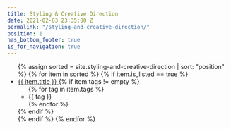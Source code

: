 ```yaml
---
title: Styling & Creative Direction
date: 2021-02-03 23:35:00 Z
permalink: "/styling-and-creative-direction/"
position: 1
has_bottom_footer: true
is_for_navigation: true
---
```


<!-- {% include page_header.html %} -->		
<ul class="content_container-list_page_wrapper">		
	{% assign sorted = site.styling-and-creative-direction | sort: "position" %} <!-- must filter nested pages somehow -->		
	{% for item in sorted %}		
		{% if item.is_listed == true %}		
			<li class="list_page_wrapper-list_page_item">		
				<a class="--anchor_styling --list_text_styling" href="{{ item.url }}">		
					{{ item.title }}		
				</a>		
				{% if item.tags != empty %}		
					<ul class="list_page_item-list_page_item_tag_list">		
						{% for tag in item.tags %}		
							<li class="list_page_item_tag_list-list_page_item_tag --tag_text_styling">		
								{{ tag }}		
							</li>		
						{% endfor %}		
					</ul>		
				{% endif %}		
			</li>		
		{% endif %}		
	{% endfor %}		
</ul>
